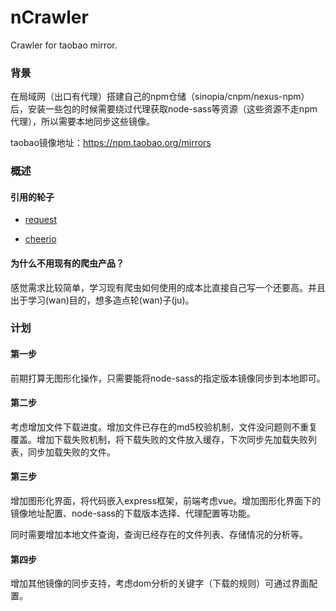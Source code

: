 # nCrawler
Crawler for taobao mirror.

### 背景

在局域网（出口有代理）搭建自己的npm仓储（sinopia/cnpm/nexus-npm）后，安装一些包的时候需要绕过代理获取node-sass等资源（这些资源不走npm代理），所以需要本地同步这些镜像。

taobao镜像地址：https://npm.taobao.org/mirrors



### 概述

#### 引用的轮子

- [request](https://github.com/request/request)   

- [cheerio](https://github.com/cheeriojs/cheerio)  

#### 为什么不用现有的爬虫产品？

感觉需求比较简单，学习现有爬虫如何使用的成本比直接自己写一个还要高。并且出于学习(wan)目的，想多造点轮(wan)子(ju)。



### 计划

#### 第一步

前期打算无图形化操作，只需要能将node-sass的指定版本镜像同步到本地即可。

#### 第二步

考虑增加文件下载进度。增加文件已存在的md5校验机制，文件没问题则不重复覆盖。增加下载失败机制，将下载失败的文件放入缓存，下次同步先加载失败列表，同步加载失败的文件。

#### 第三步

增加图形化界面，将代码嵌入express框架，前端考虑vue。增加图形化界面下的镜像地址配置、node-sass的下载版本选择、代理配置等功能。

同时需要增加本地文件查询，查询已经存在的文件列表、存储情况的分析等。

#### 第四步

增加其他镜像的同步支持，考虑dom分析的关键字（下载的规则）可通过界面配置。
